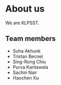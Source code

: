 # About us

We are KLPSST.

## Team members

- Suha Akhunk
- Tristan Becnel
- Sing-Rong Chiu
- Purva Kantawala
- Sachin Nair
- Haochen Xu
